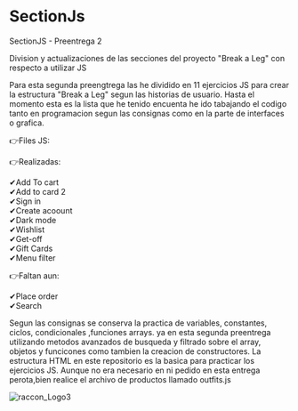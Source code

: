 # SectionJs
SectionJS - Preentrega 2 </br>

Division y actualizaciones de las secciones del proyecto "Break a Leg" con respecto a utilizar JS</br>

Para esta segunda preengtrega las he dividido en 11 ejercicios JS para crear la estructura "Break a Leg" segun las historias de usuario.
Hasta el momento esta es la lista que he tenido encuenta he ido tabajando el codigo tanto en programacion segun las consignas como en la parte de interfaces o grafica.</br>

👉Files JS:</br>

👉Realizadas:</br>

✔Add To cart</br>
✔Add to card 2</br>
✔Sign in</br>
✔Create acoount</br>
✔Dark mode</br>
✔Wishlist</br>
✔Get-off</br>
✔Gift Cards</br>
✔Menu filter</br>

👉Faltan aun:</br>

✔Place order</br>
✔Search</br>

Segun las consignas se conserva la practica de variables, constantes, ciclos, condicionales ,funciones arrays. ya en esta segunda preentrega utilizando metodos avanzados de busqueda y filtrado sobre el array, objetos y funcicones como tambien la creacion de constructores. La estructura HTML en este repositorio es la basica para practicar los ejercicios JS.
Aunque no era necesario en ni pedido en esta entrega perota,bien realice el archivo de productos llamado outfits.js </br>


![raccon_Logo3](https://github.com/DIGORACCOON4279/Break-a-Leg/assets/88150970/0950de58-a518-42f3-a502-088da15a18d4)







